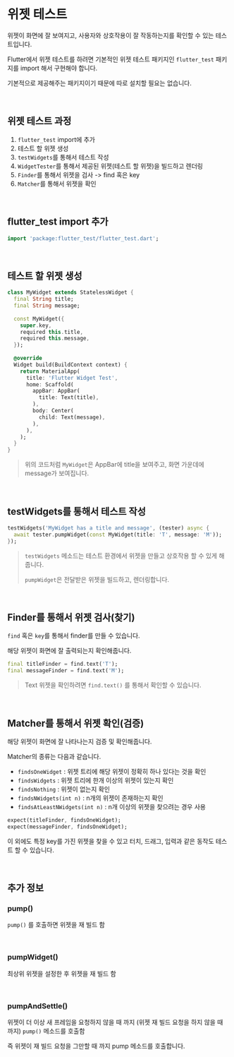 # 위젯 테스트

위젯이 화면에 잘 보여지고, 사용자와 상호작용이 잘 작동하는지를 확인할 수 있는 테스트입니다.

Flutter에서 위젯 테스트를 하려면 기본적인 위젯 테스트 패키지인 `flutter_test` 패키지를 import 해서 구현해야 합니다.

기본적으로 제공해주는 패키지이기 때문에 따로 설치할 필요는 없습니다.

<br />

## 위젯 테스트 과정

1. `flutter_test` import에 추가
2. 테스트 할 위젯 생성
3. `testWidgets`를 통해서 테스트 작성
4. `WidgetTester`를 통해서 제공된 위젯(테스트 할 위젯)을 빌드하고 렌더링
5. `Finder`를 통해서 위젯을 검사 -> find 혹은 key
6. `Matcher`를 통해서 위젯을 확인

<br />

## flutter_test import 추가

``` dart
import 'package:flutter_test/flutter_test.dart';
```

<br />

## 테스트 할 위젯 생성

``` dart
class MyWidget extends StatelessWidget {
  final String title;
  final String message;
  
  const MyWidget({
    super.key,
    required this.title,
    required this.message,
  });
  
  @override
  Widget build(BuildContext context) {
    return MaterialApp(
      title: 'Flutter Widget Test',
      home: Scaffold(
        appBar: AppBar(
          title: Text(title),
        ),
        body: Center(
          child: Text(message),
        ),
      ),
    );
  } 
}
```

> 위의 코드처럼 `MyWidget`은  AppBar에 title을 보여주고, 화면 가운데에 message가 보여집니다.

<br />

## testWidgets를 통해서 테스트 작성

``` dart
testWidgets('MyWidget has a title and message', (tester) async {
  await tester.pumpWidget(const MyWidget(title: 'T', message: 'M'));
});
```

> `testWidgets` 메소드는 테스트 환경에서 위젯을 만들고 상호작용 할 수 있게 해줍니다.
>
> `pumpWidget`은 전달받은 위젯을 빌드하고, 렌더링합니다.

<br />

## Finder를 통해서 위젯 검사(찾기)

`find` 혹은 `key`를 통해서 finder를 만들 수 있습니다.

해당 위젯이 화면에 잘 출력되는지 확인해줍니다.

``` dart
final titleFinder = find.text('T');
final messageFinder = find.text('M');
```

> Text 위젯을 확인하려면 `find.text()` 를 통해서 확인할 수 있습니다.

<br />

## Matcher를 통해서 위젯 확인(검증)

해당 위젯이 화면에 잘 나타나는지 검증 및 확인해줍니다.

Matcher의 종류는 다음과 같습니다.

- `findsOneWidget` : 위젯 트리에 해당 위젯이 정확히 하나 있다는 것을 확인
- `findsWidgets` : 위젯 트리에 한개 이상의 위젯이 있는지 확인
- `findsNothing` : 위젯이 없는지 확인
- `findsNWidgets(int n)` : n개의 위젯이 존재하는지 확인 
- `findsAtLeastNWidgets(int n)` : n개 이상의 위젯을 찾으려는 경우 사용

``` dart
expect(titleFinder, findsOneWidget);
expect(messageFinder, findsOneWidget);
```

이 외에도 특정 key를 가진 위젯을 찾을 수 있고 터치, 드래그, 입력과 같은 동작도 테스트 할 수 있습니다.

<br />

## 추가 정보

### pump()

`pump()` 를 호출하면 위젯을 재 빌드 함

<br />

### pumpWidget()

최상위 위젯을 설정한 후 위젯을 재 빌드 함

<br />

### pumpAndSettle()

위젯이 더 이상 새 프레임을 요청하지 않을 때 까지 (위젯 재 빌드 요청을 하지 않을 때 까지) `pump()` 메소드를 호출함

즉 위젯이 재 빌드 요청을 그만할 때 까지 pump 메소드를 호출합니다.
